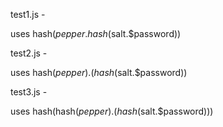 test1.js - 

uses hash($pepper.hash($salt.$password))

test2.js - 

uses hash($pepper).(hash($salt.$password))

test3.js - 

uses hash(hash($pepper).(hash($salt.$password)))
